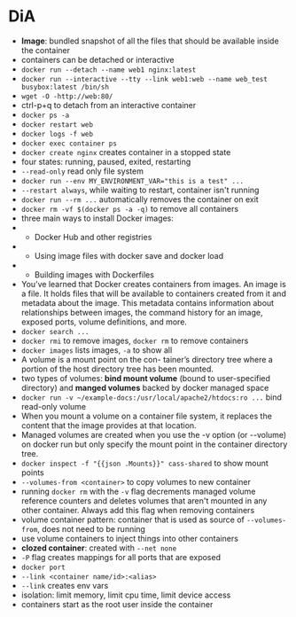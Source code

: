 # DiA

- **Image**: bundled snapshot of all the files that should be available inside the container
- containers can be detached or interactive
- `docker run --detach --name web1 nginx:latest`
- `docker run --interactive --tty --link web1:web --name web_test busybox:latest /bin/sh `
- `wget -O -http://web:80/`
- ctrl-p+q to detach from an interactive container
- `docker ps -a`
- `docker restart web`
- `docker logs -f web`
- `docker exec container ps`
- `docker create nginx` creates container in a stopped state
- four states: running, paused, exited, restarting
- `--read-only` read only file system
- `docker run --env MY_ENVIRONMENT_VAR="this is a test" ...`
- `--restart always`, while waiting to restart, container isn't running
- `docker run --rm ...` automatically removes the container on exit
- `docker rm -vf $(docker ps -a -q)` to remove all containers
- three main ways to install Docker images:
- - Docker Hub and other registries
- - Using image files with docker save and docker load
- - Building images with Dockerfiles
- You’ve learned that Docker creates containers from images. An image is a file. It holds files that will be available to containers created from it and metadata about the image. This metadata contains information about relationships between images, the command history for an image, exposed ports, volume definitions, and more.
- `docker search ...`
- `docker rmi` to remove images, `docker rm` to remove containers
- `docker images` lists images, `-a` to show all
- A volume is a mount point on the con- tainer’s directory tree where a portion of the host directory tree has been mounted.
- two types of volumes: **bind mount volume** (bound to user-specified directory) and **manged volumes** backed by docker managed space
- `docker run -v ~/example-docs:/usr/local/apache2/htdocs:ro ...` bind read-only volume
- When you mount a volume on a container file system, it replaces the content that the image provides at that location.
- Managed volumes are created when you use the -v option (or --volume) on docker run but only specify the mount point in the container directory tree.
- `docker inspect -f "{{json .Mounts}}" cass-shared` to show mount points
- `--volumes-from <container>` to copy volumes to new container
- running `docker rm` with the `-v` flag decrements managed volume reference counters and deletes volumes that aren't mounted in any other container. Always add this flag when removing containers
- volume container pattern: container that is used as source of `--volumes-from`, does not need to be running
- use volume containers to inject things into other containers
- **clozed container**: created with `--net none`
- `-P` flag creates mappings for all ports that are exposed
- `docker port`
- `--link <container name/id>:<alias>`
- `--link` creates env vars
- isolation: limit memory, limit cpu time, limit device access
- containers start as the root user inside the container
